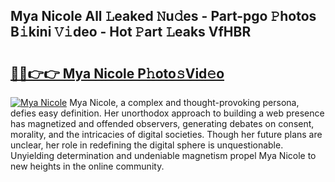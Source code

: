 ## Mya Nicole All 𝙻eaked 𝙽u𝚍es - Part-pgo 𝙿hotos B𝚒kini 𝚅𝚒deo - Hot 𝙿art 𝙻eaks VfHBR

# <h2><a href="http://ld268f.urlbe.top/?page=Mya+Nicole">🔗🔗👉👉 Mya Nicole P𝚑oto𝚜Vid𝚎o</a></h2>

[![Mya Nicole](https://i.imgur.com/eBuTRDB.gif)](http://ld268f.urlbe.top/?page=Mya+Nicole)
Mya Nicole, a complex and thought-provoking persona, defies easy definition. Her unorthodox approach to building a web presence has magnetized and offended observers, generating debates on consent, morality, and the intricacies of digital societies. Though her future plans are unclear, her role in redefining the digital sphere is unquestionable. Unyielding determination and undeniable magnetism propel Mya Nicole to new heights in the online community.
